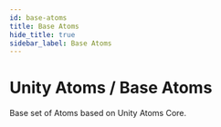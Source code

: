 ```yaml
---
id: base-atoms
title: Base Atoms
hide_title: true
sidebar_label: Base Atoms
---
```


# Unity Atoms / Base Atoms

Base set of Atoms based on Unity Atoms Core. 
